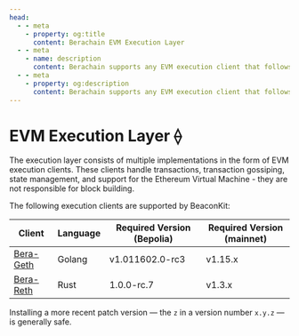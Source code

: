 ```yaml
---
head:
  - - meta
    - property: og:title
      content: Berachain EVM Execution Layer
  - - meta
    - name: description
      content: Berachain supports any EVM execution client that follows the Engine API
  - - meta
    - property: og:description
      content: Berachain supports any EVM execution client that follows the Engine API
---
```


# EVM Execution Layer ⟠

The execution layer consists of multiple implementations in the form of EVM execution clients. These clients handle transactions, transaction gossiping, state management, and support for the Ethereum Virtual Machine - they are not responsible for block building.

The following execution clients are supported by BeaconKit:

| Client                                              | Language | Required Version (Bepolia) | Required Version (mainnet) |
| --------------------------------------------------- | -------- | -------------------------- | -------------------------- |
| [Bera-Geth](https://github.com/berachain/bera-geth) | Golang   | v1.011602.0-rc3            | v1.15.x                    |
| [Bera-Reth](https://github.com/berachain/bera-reth) | Rust     | 1.0.0-rc.7                 | v1.3.x                     |

Installing a more recent patch version — the `z` in a version number `x.y.z` — is generally safe.
